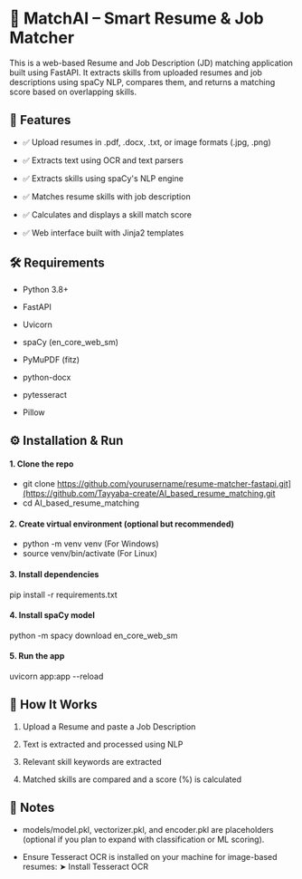 # 🧠 MatchAI – Smart Resume & Job Matcher
This is a web-based Resume and Job Description (JD) matching application built using FastAPI. It extracts skills from uploaded resumes and job descriptions using spaCy NLP, compares them, and returns a matching score based on overlapping skills.

## 🚀 Features
- ✅ Upload resumes in .pdf, .docx, .txt, or image formats (.jpg, .png)

- ✅ Extracts text using OCR and text parsers

- ✅ Extracts skills using spaCy's NLP engine

- ✅ Matches resume skills with job description

- ✅ Calculates and displays a skill match score

- ✅ Web interface built with Jinja2 templates


## 🛠 Requirements
- Python 3.8+

- FastAPI

- Uvicorn

- spaCy (en_core_web_sm)

- PyMuPDF (fitz)

- python-docx

- pytesseract

- Pillow


## ⚙️ Installation & Run
#### 1. Clone the repo
- git clone https://github.com/yourusername/resume-matcher-fastapi.git](https://github.com/Tayyaba-create/AI_based_resume_matching.git
- cd AI_based_resume_matching
  
#### 2. Create virtual environment (optional but recommended)
- python -m venv venv (For Windows)
- source venv/bin/activate (For Linux)

#### 3. Install dependencies
pip install -r requirements.txt

#### 4. Install spaCy model
python -m spacy download en_core_web_sm

#### 5. Run the app
uvicorn app:app --reload

## 🧪 How It Works
1.  Upload a Resume and paste a Job Description
2. Text is extracted and processed using NLP

3. Relevant skill keywords are extracted

4. Matched skills are compared and a score (%) is calculated

## 📌 Notes
- models/model.pkl, vectorizer.pkl, and encoder.pkl are placeholders (optional if you plan to expand with classification or ML scoring).

- Ensure Tesseract OCR is installed on your machine for image-based resumes:
➤ Install Tesseract OCR






